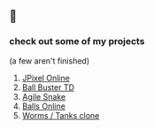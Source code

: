 ## 🐸

### check out some of my projects 
(a few aren't finished)
<ol>
  <li><a href="https://jpixel-online.herokuapp.com/"> JPixel Online</a></li>
  <li><a href="https://jannik323.itch.io/ball-buster-td">Ball Buster TD</a></li>
  <li><a href="https://jannik323.itch.io/agile-snake"> Agile Snake</a></li>
  <li><a href="https://janniktests.herokuapp.com/"> Balls Online</a></li>
  <li><a href="https://jannik323.github.io/worms-maybe/"> Worms / Tanks clone </a></li>

</ol>
